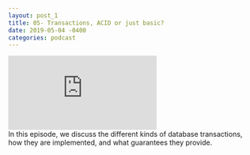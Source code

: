 ```yaml
---
layout: post_1
title: 05- Transactions, ACID or just basic?
date: 2019-05-04 -0400
categories: podcast
---
```

<div class="iframe-container">
<iframe src="https://anchor.fm/randomly-typed/embed/episodes/5-Transactions--ACID-or-Just-Basic-e3u9ib/a-aecihe"  frameborder="0" scrolling="no"></iframe>
</div>
In this episode, we discuss the different kinds of database transactions, how they are implemented, and what guarantees they provide.

